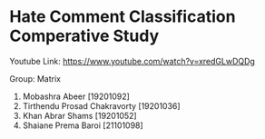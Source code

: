 # Hate Comment Classification Comperative Study

Youtube Link: <https://www.youtube.com/watch?v=xredGLwDQDg>

Group: Matrix
1. Mobashra Abeer    [19201092] 
2. Tirthendu Prosad Chakravorty [19201036]
3. Khan Abrar Shams   [19201052] 
4. Shaiane Prema Baroi  [21101098] 
